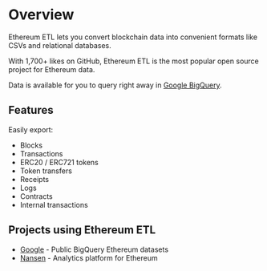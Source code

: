 # Overview

Ethereum ETL lets you convert blockchain data into convenient formats like CSVs and relational databases.

With 1,700+ likes on GitHub, Ethereum ETL is the most popular open source project for Ethereum data.

Data is available for you to query right away in [Google BigQuery](https://goo.gl/oY5BCQ).

## Features

Easily export:

* Blocks
* Transactions
* ERC20 / ERC721 tokens
* Token transfers
* Receipts
* Logs
* Contracts
* Internal transactions

## Projects using Ethereum ETL
* [Google](https://goo.gl/oY5BCQ) - Public BigQuery Ethereum datasets
* [Nansen](https://nansen.ai/query?ref=xdcetl) - Analytics platform for Ethereum

